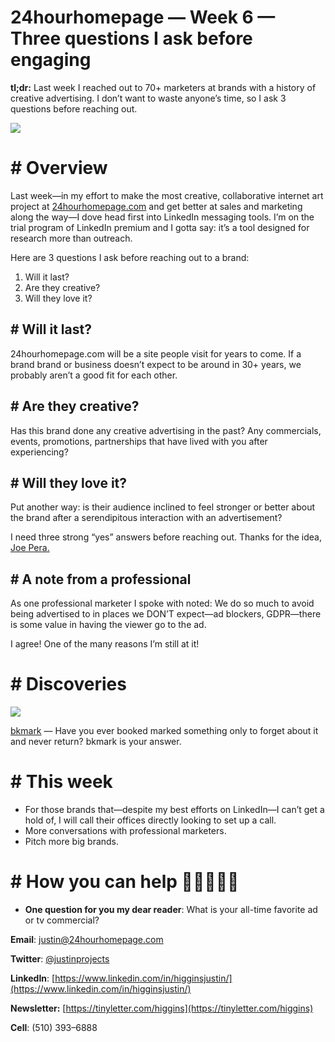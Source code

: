 # 24hourhomepage — Week 6 — Three questions I ask before engaging

**tl;dr:** Last week I reached out to 70+ marketers at brands with a history of creative advertising. I don’t want to waste anyone’s time, so I ask 3 questions before reaching out.

![](https://miro.medium.com/max/1400/1*4T3z-4nrHvI3aVdswLf81Q.png)

# # Overview

Last week—in my effort to make the most creative, collaborative internet art project at [24hourhomepage.com](https://24hourhomepage.com) and get better at sales and marketing along the way—I dove head first into LinkedIn messaging tools. I’m on the trial program of LinkedIn premium and I gotta say: it’s a tool designed for research more than outreach.

Here are 3 questions I ask before reaching out to a brand:

1.  Will it last?
2.  Are they creative?
3.  Will they love it?

## # Will it last?

24h<span id="rmm"><span id="rmm"><span id="rmm"><span id="rmm"><span id="rmm"><span id="rmm"><span id="rmm"><span id="rmm"><span id="rmm"><span id="rmm">o</span></span></span></span></span></span></span></span></span></span>urhomepage.com will be a site people visit for years to come. If a brand brand or business doesn’t expect to be around in 30+ years, we probably aren’t a good fit for each other.

## # Are they creative?

Has this brand done any creative advertising in the past? Any commercials, events, promotions, partnerships that have lived with you after experiencing?

## # Will they love it?

Put another way: is their audience inclined to feel stronger or better about the brand after a serendipitous interaction with an advertisement?

I need three strong “yes” answers before reaching out. Thanks for the idea, [Joe Pera.](https://www.youtube.com/watch?v=SSTixeqrkIw)

## # A note from a professional

As one professional marketer I spoke with noted: We do so much to avoid being advertised to in places we DON’T expect—ad blockers, GDPR—there is some value in having the viewer go to the ad.

I agree! One of the many reasons I’m still at it!

# # Discoveries

![](https://miro.medium.com/freeze/max/60/1*hGscvVljcxyKUKNkq9Tt9Q.gif?q=20)

[bkmark](http://bkmark.io) — Have you ever booked marked something only to forget about it and never return? bkmark is your answer.

# # This week

*   For those brands that—despite my best efforts on LinkedIn—I can’t get a hold of, I will call their offices directly looking to set up a call.
*   More conversations with professional marketers.
*   Pitch more big brands.

# # How you can help 👏👏👏👏👏

*   **One question for you my dear reader**: What is your all-time favorite ad or tv commercial?

**Email**: [justin@24hourhomepage.com](mailto:justin@24hourhomepage.com)

**Twitter**: [@justinprojects](http://twitter.com/justinprojects)

**LinkedIn**: [https://www.linkedin.com/in/higginsjustin/](https://www.linkedin.com/in/higginsjustin/)

**Newsletter:** [https://tinyletter.com/higgins](https://tinyletter.com/higgins)

**Cell**: (510) 393–6888
